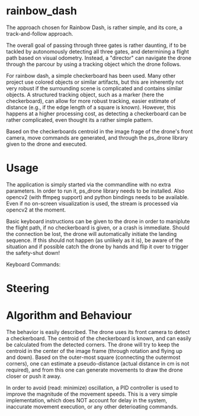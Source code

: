 # rainbow_dash
The approach chosen for Rainbow Dash, is rather simple, and its core, a track-and-follow approach.

The overall goal of passing through three gates is rather daunting, if to be tackled by autonomously detecting all three gates, and determining a flight path based on visual odometry. Instead, a "director" can navigate the drone through the parcour by using a tracking object which the drone follows.

For rainbow dash, a simple checkerboard has been used. Many other project use colored objects or similar artifacts, but this are inherently not very robust if the surrounding scene is complicated and contains similar objects. A structured tracking object, such as a marker (here the checkerboard), can allow for more robust tracking, easier estimate of distance (e.g., if the edge length of a square is known). However, this happens at a higher processing cost, as detecting a checkerboard can be rather complicated, even thought its a rather simple pattern.

Based on the checkerboards centroid in the image frage of the drone's front camera, move commands are generated, and through the ps_drone library given to the drone and executed.

# Usage
The application is simply started via the commandline with no extra parameters. In order to run it, ps_drone library needs to be installed. Also opencv2 (with ffmpeg support) and python bindings needs to be available. Even if no on-screen visualization is used, the stream is processed via opencv2 at the moment.

Basic keyboard instructions can be given to the drone in order to maniplute the flight path, if no checkerboard is given, or a crash is immediate. Should the connection be lost, the drone will automatically initiate the landing sequence. If this should not happen (as unlikely as it is), be aware of the situation and if possible catch the drone by hands and flip it over to trigger the safety-shut down!

Keyboard Commands:

# Steering


# Algorithm and Behaviour
The behavior is easily described. The drone uses its front camera to detect a checkerboard. The centroid of the checkerboard is known, and can easily be calculated from the detected corners. The drone will try to keep the centroid in the center of the image frame (through rotation and flying up and down). Based on the outer-most square (connecting the outermost corners), one can estimate a pseudo-distance (actual distance in cm is not required), and from this one can generate movements to draw the drone closer or push it away.

In order to avoid (read: minimize) oscillation, a PID controller is used to improve the magnitude of the movement speeds. This is a very simple implementation, which does NOT account for delay in the system, inaccurate movement execution, or any other deterioating commands.
